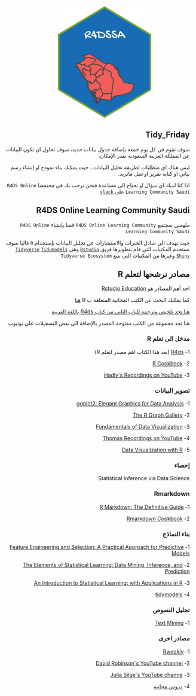 
<!-- README.md is generated from README.Rmd. Please edit that file -->



<img src="hexa-sticker/img//r4dssa-sticker.png" width='250'  height='300'
        style="margin-left: 30%; margin-right:5px;"/>
     
     
<div dir="rtl">

## Tidy_Friday



سوف نقوم في كل يوم جمعة بإضافة جدول بيانات جديد، سوف نحاول ان تكون
البيانات عن المملكة العربية السعودية بقدر الإمكان.

ليس هناك اي متطلبات لطريقة تحليل البيانات ، حيث يمكنك بناء نموذج او
إنشاء رسم بياني او كتابة تقرير اوعمل ماتريد.

اذا كنا لديك اي سؤال او تحتاج الى مساعدة فنحن نرحب بك في مجتمعنا `R4DS
Online Learning Community Saudi` على
[`slack`](https://join.slack.com/t/r4dssa/shared_invite/zt-fyg8b592-7L7PFhbOt8AM0oWDWZjYfg)



## R4DS Online Learning Community Saudi



ملهمين بمجتمع `R4DS Online Learning Community` قمنا بإنشاء `R4DS Online
Learning Community Saudi`

حيث نهدف الى نتبادل الخبرات والاستشارات عن تحليل البيانات بإستخدام `R`
غالبا سوف نستخدم المكتبات التي قام بتطويرها فريق
[`Rstudio`](https://rstudio.com/) وهي
[`Tidyverse`](https://www.tidyverse.org/)
[`Tidumodels`](https://www.tidymodels.org/)
[`Shiny`](https://shiny.rstudio.com/) وغيرها من المكتبات التي تتبع
`Tidyverse Ecosystem`

<!-- badges: start -->

<!-- badges: end -->



## مصادر نرشحها لتعلم R



احد أهم المصادر هو [Rstudio Education](https://education.rstudio.com)

كما يمكنك البحث عن الكتب المجانية المتعلقة ب R
[هنا](https://bookdown.org/home/tags/)


[هنا تجد تلخيص وترجمة للباب الثاني من كتاب R4ds باللغة العربية](https://rpubs.com/Naif_8/628469)


هنا تجد مجموعة من الكتب مفتوحة المصدر بالإضافة الى بعض التسجيلات علي
يوتيوب



### مدخل الى تعلم R



1- [R4ds](https://r4ds.had.co.nz) (يعد هذا الكتاب اهم مصدر لتعلم R)

2- [R Cookbook](https://rc2e.com)

3- [Hadly\`s Recordings on
YouTube](https://www.youtube.com/watch?v=go5Au01Jrvs)



### تصوير البيانات


1- [ggplot2: Elegant Graphics for Data
Analysis](https://ggplot2-book.org)

2- [The R Graph Gallery](https://www.r-graph-gallery.com)

3- [Fundamentals of Data
Visualization](https://serialmentor.com/dataviz/)

4- [Thomas Recordings on
YouTube](https://www.youtube.com/watch?v=h29g21z0a68&t=7028s)

5- [Data Visualization with R](https://rkabacoff.github.io/datavis/)


### إحصاء



<p dir="rtl>

1- [Statistical Inference via Data Science](https://moderndive.com)


### Rmarkdown



1- [R Markdown: The Definitive
Guide](https://bookdown.org/yihui/rmarkdown/)

2- [Rmarkdown Cookbook](https://bookdown.org/yihui/rmarkdown-cookbook/)



### بناء النماذج




1- [Feature Engineering and Selection: A Practical Approach for
Predictive Models](http://www.feat.engineering)

2- [The Elements of Statistical Learning: Data Mining, Inference, and
Prediction](https://web.stanford.edu/~hastie/ElemStatLearn/)

3- [An Introduction to Statistical Learning: with Applications in
R](https://faculty.marshall.usc.edu/gareth-james/ISL/ISLR%20Seventh%20Printing.pdf)

4- [tidymodels](https://www.tidymodels.org/learn/)



### تحليل النصوص



1- [Text Mining](https://www.tidymodels.org/books/tidytext/)



### مصادر اخرى




1- [Rweekly](https://rweekly.org)

2- [David Robinson\`s YouTube
channel](https://www.youtube.com/user/safe4democracy)

3- [Julia Silge\`s YouTube
channe](https://www.youtube.com/channel/UCTTBgWyJl2HrrhQOOc710kA)

4- [دروس
مجانية](https://education.rstudio.com/blog/2020/05/remote-roundup/)

</div>
